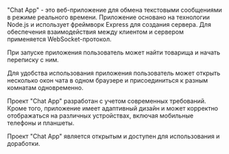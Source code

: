 "Chat App" - это веб-приложение для обмена текстовыми сообщениями в режиме реального времени. Приложение основано на технологии Node.js и использует фреймворк Express для создания сервера. Для обеспечения взаимодействия между клиентом и сервером применяется WebSocket-протокол.

При запуске приложения пользователь может найти товарища и начать переписку с ним.

Для удобства использования приложения пользователь может открыть несколько окон чата в одном браузере и присоединиться к разным комнатам одновременно.

Проект "Chat App" разработан с учетом современных требований. Кроме того, приложение имеет адаптивный дизайн и может корректно отображаться на различных устройствах, включая мобильные телефоны и планшеты.

Проект "Chat App" является открытым и доступен для использования и доработки.
